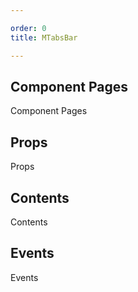 ```yaml
---

order: 0
title: MTabsBar

---
```

 
## Component Pages
 
Component Pages
 
## Props
 
Props
 
## Contents
 
Contents
 
## Events
 
Events
 
